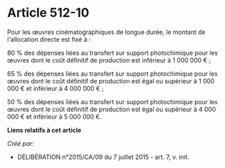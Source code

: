 # Article 512-10

Pour les œuvres cinématographiques de longue durée, le montant de l'allocation directe est fixé à :

80 % des dépenses liées au transfert sur support photochimique pour les œuvres dont le coût définitif de production est
inférieur à 1 000 000 € ;

65 % des dépenses liées au transfert sur support photochimique pour les œuvres dont le coût définitif de production est égal
ou supérieur à 1 000 000 € et inférieur à 4 000 000 € ;

50 % des dépenses liées au transfert sur support photochimique pour les œuvres dont le coût définitif de production est égal
ou supérieur à 4 000 000 € et inférieur à 5 000 000 €.

**Liens relatifs à cet article**

_Créé par_:

  - DÉLIBÉRATION n°2015/CA/09 du 7 juillet 2015 - art. 7, v. init.
